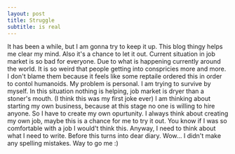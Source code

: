 ```yaml
---
layout: post
title: Struggle
subtitle: is real
---
```

  It has been a while, but I am gonna try to keep it up. This blog thingy helps me clear my mind. Also it's a chance to let it out.
  Current situation in job market is so bad for everyone. Due to what is happening currently around the world. It is so weird that people getting into conspricies more and more. I don't blame them because it feels like some reptaile ordered this in order to contol humanoids. My problem is personal. I am trying to survive by myself. In this situation nothing is helping, job market is dryer than a stoner's mouth. (I think this was my first joke ever) 
  I am thinking about starting my own business, because at this stage no one is willing to hire anyone. So I have to create my own opurtunity. I always think about creating my own job, maybe this is a chance for me to try it out. You know if I was so comfortable with a job I would't think this.
  Anyway, I need to think about what I need to write. Before this turns into dear diary. Wow... I didn't make any spelling mistakes. Way to go me :)
